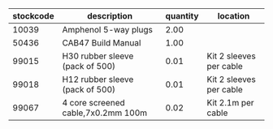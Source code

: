 |stockcode|description|quantity|location|
|---------|-----------|--------|--------|
|10039|Amphenol 5-way plugs|2.00||
|50436|CAB47 Build Manual|1.00||
|99015|H30 rubber sleeve (pack of 500)|0.01|Kit 2 sleeves per cable|
|99018|H12 rubber sleeve (pack of 500)|0.01|Kit 2 sleeves per cable|
|99067|4 core screened cable,7x0.2mm 100m|0.02|Kit 2.1m per cable |
